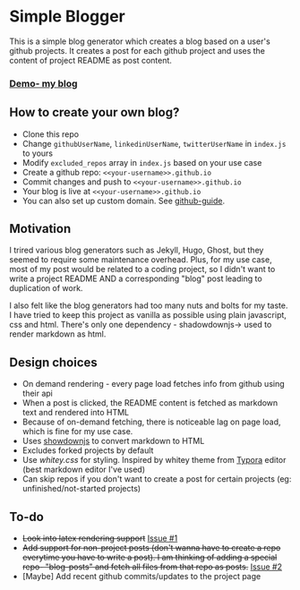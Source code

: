 # Simple Blogger

This is a simple blog generator which creates a blog based on a user's github projects. It creates a post for each github project and uses the content of project README as post content.

### [Demo- my blog](https://vksah32.github.io)

## How to create your own blog?

- Clone this repo
- Change `githubUserName`, `linkedinUserName`, `twitterUserName` in `index.js` to yours 
- Modify `excluded_repos` array in `index.js` based on your use case
- Create a github repo: `<<your-username>>.github.io`
- Commit changes and push to  `<<your-username>>.github.io`
- Your blog is live at `<<your-username>>.github.io`
- You can also set up custom domain. See [github-guide](https://help.github.com/en/github/working-with-github-pages/configuring-a-custom-domain-for-your-github-pages-site).


## Motivation

I trired various blog generators such as Jekyll, Hugo, Ghost, but they seemed to require some maintenance overhead. Plus, for my use case, most of my post would be related to a coding project, so
I didn't want to write a project README  AND a corresponding "blog" post leading to duplication of work.

I also felt like the blog generators had too many nuts and bolts for my taste. I have tried to keep this project as vanilla as possible using plain javascript, css and html. There's only one dependency - shadowdownjs-> used to render markdown as html.

## Design choices

- On demand rendering - every page load fetches info from github using their api
- When a post is clicked, the README content is fetched as markdown text and rendered into HTML
- Because of on-demand fetching, there is noticeable lag on page load, which is fine for my use case.
- Uses [showdownjs](https://github.com/showdownjs/showdown) to convert markdown to HTML
- Excludes forked projects by default
- Use *whitey.css* for styling. Inspired by whitey theme from [Typora](https://typora.io/) editor (best markdown editor I've used)
- Can skip repos if you don't want to create a post for certain projects (eg: unfinished/not-started projects)

## To-do
- ~~Look into latex rendering support~~ [Issue #1](https://github.com/vksah32/simple-blogger/issues/1)
- ~~Add support for non-project posts (don't wanna have to create a repo everytime you have to write a post). I am thinking of adding a special repo- "blog-posts" and fetch all files from that repo as posts.~~ [Issue #2](https://github.com/vksah32/simple-blogger/issues/2)
- [Maybe] Add recent github commits/updates to the project page




